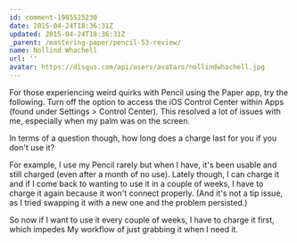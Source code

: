 ```yaml
---
id: comment-1985525230
date: 2015-04-24T18:36:31Z
updated: 2015-04-24T18:36:31Z
_parent: /mastering-paper/pencil-53-review/
name: Nollind Whachell
url: ''
avatar: https://disqus.com/api/users/avatars/nollindwhachell.jpg
---
```


For those experiencing weird quirks with Pencil using the Paper app, try the
following. Turn off the option to access the iOS Control Center within Apps
(found under Settings &gt; Control Center). This resolved a lot of issues with
me, especially when my palm was on the screen.

In terms of a question though, how long does a charge last for you if you don't
use it?

For example, I use my Pencil rarely but when I have, it's been usable and still
charged (even after a month of no use). Lately though, I can charge it and if I
come back to wanting to use it in a couple of weeks, I have to charge it again
because it won't connect properly. (And it's not a tip issue, as I tried
swapping it with a new one and the problem persisted.)

So now if I want to use it every couple of weeks, I have to charge it first,
which impedes My workflow of just grabbing it when I need it.
